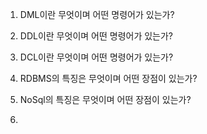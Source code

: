 1. DML이란 무엇이며 어떤 명령어가 있는가?

2. DDL이란 무엇이며 어떤 명령어가 있는가?

3. DCL이란 무엇이며 어떤 명령어가 있는가?

4. RDBMS의 특징은 무엇이며 어떤 장점이 있는가?

5. NoSql의 특징은 무엇이며 어떤 장점이 있는가?

6. 
